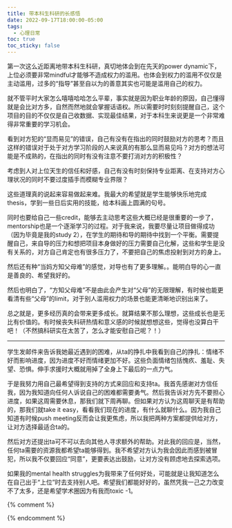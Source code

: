 ```yaml
---
title: 带本科生科研的长感悟
date: 2022-09-17T18:00:00-05:00
tags:
  - 心理日常
toc: true
toc_sticky: false
---
```


第一次这么近距离地带本科生科研，真切地体会到在先天的power dynamic下，上位必须要非常mindful才能够不造成权力的滥用。也体会到权力的滥用不仅仅是主动滥用，过多的“指导”甚至自以为的善意其实也可能是滥用自己的权力。

<!--more-->

就不管平时大家怎么嘻嘻哈哈怎么平辈，事实就是因为职业年龄的原因，自己懂得就是会比对方多，自然而然地就会掌握话语权。所以需要时时刻刻提醒自己，这个项目的目的不仅仅是自己收数据、实现最佳结果，对于本科生来说更是一个非常难得非常重要的学习机会。

看到对方犯的“显而易见”的错误，自己有没有在指出的同时鼓励对方的思考？而且这样的错误对于处于对方学习阶段的人来说真的有那么显而易见吗？对方的想法可能是不成熟的，在指出的同时有没有注意不要打消对方的积极性？

考虑到人对上位天生的信任和好感，自己有没有时刻保持专业距离、在支持对方心理状况的同时不要过度插手而模糊专业界限？

这些道理真的说起来容易做起来难。我最大的希望就是学生能够快乐地完成thesis，学到一些日后实用的技能，给本科画上圆满的句号。

同时也要给自己一些credit，能够去主动思考这些大概已经是很重要的一步了，mentorship也是一个逐渐学习的过程。对于我来说，我要尽量让项目做得成功（因为毕竟是我的study 2），在学生的期待和导的期待中找到一个平衡。需要提醒自己，来自导的压力和想把项目本身做好的压力需要自己化解，这些和学生是没有关系的，对方自己肯定也有很多压力了，不要把自己的焦虑投射到对方的身上。

然后还有种“当妈方知父母难”的感觉，对导也有了更多理解。。能明白导的心一直是善良的、希望我好的。

然后也明白了，“方知父母难”不是由此会产生对“父母”的无限理解，有时候也能更看清有些“父母”的limit，对于别人滥用权力的场景也能更清晰地识别出来了。

总之就是，更多经历真的会带来更多成长。就算结果不那么理想，这些成长也是无比有价值的。有时候丧失科研热情和意义感的时候就想想这些，觉得也没算白干吧！（不然搞科研实在太苦了，怎么才能安慰自己呢？！）

---

学生发邮件来告诉我她最近遇到的困难，从ta的挣扎中我看到自己的挣扎：情绪不好而影响进度，因为进度不好而情绪更加不好。这些负面情绪包括愧疚、羞耻、失望、恐惧。伸手求援时大概就用掉了全身上下最后的一点力气。

于是我努力用自己最希望得到支持的方式来回应和支持ta。我首先感谢对方信任我，因为我知道向任何人诉说自己的困难都需要勇气。然后我告诉对方先不要担心进度，如果这周需要休息，那我们就下周再聊。但如果对方认为这周聊天是有帮助的，那我们就take it easy，看看我们现在的进度，有什么就聊什么。因为我自己知道有时候push meeting反而会让我更焦虑，所以我把两种方案都提供给对方，让对方选择最适合ta的。

然后对方还提出ta可不可以去向其他人寻求额外的帮助。对此我的回应是，当然，任何ta需要的资源我都希望ta能够得到。我不希望对方认为我会因此而感到被冒犯，所以我不仅要回应“同意”，更要表达出鼓励，让对方没有顾虑地去探索选项。

如果我的mental health struggles为我带来了任何好处，可能就是让我知道怎么在自己出于“上位”时去支持别人吧。希望我们都能好好的，虽然凭我一己之力改变不了太多，还是希望学术圈因为有我而toxic -1。


{% comment %}



{% endcomment %}
